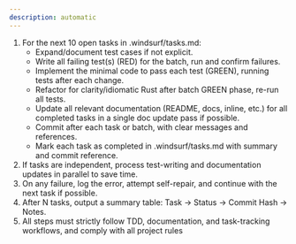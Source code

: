 ```yaml
---
description: automatic
---
```


1. For the next 10 open tasks in .windsurf/tasks.md:
   - Expand/document test cases if not explicit.
   - Write all failing test(s) (RED) for the batch, run and confirm failures.
   - Implement the minimal code to pass each test (GREEN), running tests after each change.
   - Refactor for clarity/idiomatic Rust after batch GREEN phase, re-run all tests.
   - Update all relevant documentation (README, docs, inline, etc.) for all completed tasks in a single doc update pass if possible.
   - Commit after each task or batch, with clear messages and references.
   - Mark each task as completed in .windsurf/tasks.md with summary and commit reference.
2. If tasks are independent, process test-writing and documentation updates in parallel to save time.
3. On any failure, log the error, attempt self-repair, and continue with the next task if possible.
4. After N tasks, output a summary table: Task → Status → Commit Hash → Notes.
5. All steps must strictly follow TDD, documentation, and task-tracking workflows, and comply with all project rules